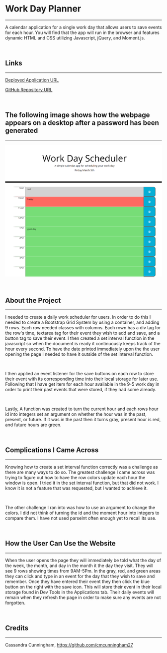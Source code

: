 # Work Day Planner

---

A calendar application for a single work day that allows users to save events for each hour. You will find that the app will run in the browser and features dynamic HTML and CSS utilizing Javascript, jQuery, and Moment.js.

&nbsp;

## Links

---

[Deployed Application URL]( https://cmcunningham27.github.io/work-day-planner/)

[GitHub Repository URL](https://github.com/cmcunningham27/work-day-planner)

&nbsp;

## The following image shows how the webpage appears on a desktop after a password has been generated

---

![website screenshot](./assets/images/website.png)

&nbsp;

## About the Project

---

I needed to create a daily work scheduler for users. In order to do this I needed to create a Bootstrap Grid System by using a container, and adding 9 rows. Each row needed classes with columns. Each rown has a div tag for the row's time, textarea tag for their event they wish to add and save, and a button tag to save their event. I then created a set interval function in the javascript so when the document is ready it continuously keeps track of the hour every second. To have the date printed immediately upon the the user opening the page I needed to have it outside of the set interval function.

&nbsp;

I then applied an event listener for the save buttons on each row to store their event with its corresponding time into their local storage for later use. Following that I have get item for each hour available in the 9-5 work day in order to print their past events that were stored, if they had some already. 

&nbsp;

Lastly, A function was created to turn the current hour and each rows hour id into integers set an argument on whether the hour was in the past, present, or future. If it was in the past then it turns gray, present hour is red, and future hours are green. 

&nbsp;

## Complications I Came Across

---

Knowing how to create a set interval function correctly was a challenge as there are many ways to do so. The greatest challenge I came across was trying to figure out how to have the row colors update each hour the window is open. I tried it in the set interval function, but that did not work. I know it is not a feature that was requested, but I wanted to achieve it. 

&nbsp;

The other challenge I ran into was how to use an argument to change the colors. I did not think of turning the id and the moment hour into integers to compare them. I have not used parseInt often enough yet to recall its use. 

&nbsp;

## How the User Can Use the Website

---

When the user opens the page they will immediately be told what the day of the week, the month, and day in the month it the day they visit. They will see 9 rows showing times from 9AM-5Pm. In the gray, red, and green areas they can click and type in an event for the day that they wish to save and remember. Once they have entered their event they then click the blue button on the right with the save icon. This will store their event in their local storage found in Dev Tools in the Applications tab. Their daily events will remain when they refresh the page in order to make sure any events are not forgotten.


&nbsp;


## Credits

---

Cassandra Cunningham, https://github.com/cmcunningham27